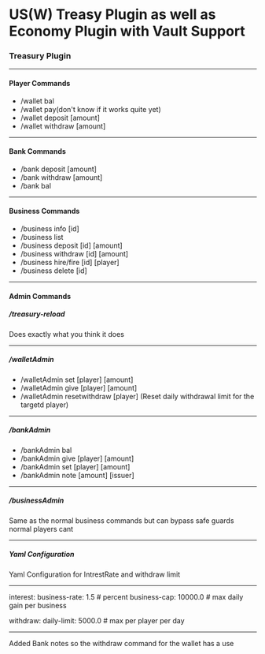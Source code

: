 # US(W) Treasy Plugin as well as Economy Plugin with Vault Support

### Treasury Plugin
------------
#### Player Commands
- /wallet bal
- /wallet pay(don't know if it works quite yet)
- /wallet deposit [amount]
- /wallet withdraw [amount]
------------
#### Bank Commands
- /bank deposit [amount]
- /bank withdraw [amount]
- /bank bal
------------
#### Business Commands
- /business info [id]
- /business list
- /business deposit [id] [amount]
- /business withdraw [id] [amount]
- /business hire/fire [id] [player]
- /business delete [id]
------------
#### Admin Commands

##### /treasury-reload
Does exactly what you think it does

------------

##### /walletAdmin
- /walletAdmin set [player] [amount]
- /walletAdmin give [player] [amount]
- /walletAdmin resetwithdraw [player] (Reset daily withdrawal limit for the targetd player)
------------
##### /bankAdmin
- /bankAdmin bal
- /bankAdmin give [player] [amount]
- /bankAdmin set [player] [amount]
- /bankAdmin note [amount] [issuer]
------------
##### /businessAdmin
Same as the normal business commands but can bypass safe guards normal players cant

------------
##### Yaml Configuration
Yaml Configuration for IntrestRate and withdraw limit

------------

interest:
  business-rate: 1.5     # percent
  business-cap: 10000.0  # max daily gain per business

withdraw:
  daily-limit: 5000.0    # max per player per day

------------
Added Bank notes so the withdraw command for the wallet has a use







